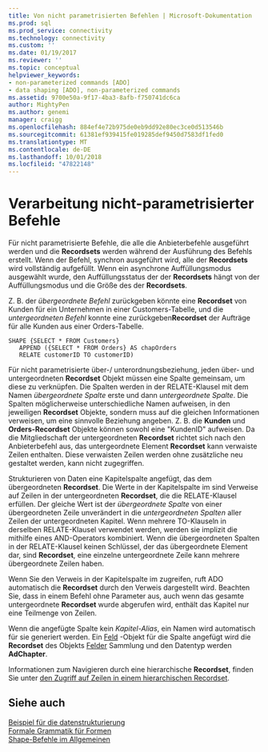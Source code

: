 ```yaml
---
title: Von nicht parametrisierten Befehlen | Microsoft-Dokumentation
ms.prod: sql
ms.prod_service: connectivity
ms.technology: connectivity
ms.custom: ''
ms.date: 01/19/2017
ms.reviewer: ''
ms.topic: conceptual
helpviewer_keywords:
- non-parameterized commands [ADO]
- data shaping [ADO], non-parameterized commands
ms.assetid: 9700e50a-9f17-4ba3-8afb-f750741dc6ca
author: MightyPen
ms.author: genemi
manager: craigg
ms.openlocfilehash: 884ef4e72b975de0eb9dd92e80ec3ce0d513546b
ms.sourcegitcommit: 61381ef939415fe019285def9450d7583df1fed0
ms.translationtype: MT
ms.contentlocale: de-DE
ms.lasthandoff: 10/01/2018
ms.locfileid: "47822148"
---
```

# <a name="operation-of-non-parameterized-commands"></a>Verarbeitung nicht-parametrisierter Befehle
Für nicht parametrisierte Befehle, die alle die Anbieterbefehle ausgeführt werden und die **Recordsets** werden während der Ausführung des Befehls erstellt. Wenn der Befehl, synchron ausgeführt wird, alle der **Recordsets** wird vollständig aufgefüllt. Wenn ein asynchrone Auffüllungsmodus ausgewählt wurde, den Auffüllungsstatus der der **Recordsets** hängt von der Auffüllungsmodus und die Größe des der **Recordsets**.  
  
 Z. B. der *übergeordnete Befehl* zurückgeben könnte eine **Recordset** von Kunden für ein Unternehmen in einer Customers-Tabelle, und die *untergeordneten Befehl* konnte eine zurückgeben**Recordset** der Aufträge für alle Kunden aus einer Orders-Tabelle.  
  
```  
SHAPE {SELECT * FROM Customers}   
   APPEND ({SELECT * FROM Orders} AS chapOrders   
   RELATE customerID TO customerID)  
```  
  
 Für nicht parametrisierte über-/ unterordnungsbeziehung, jeden über- und untergeordneten **Recordset** Objekt müssen eine Spalte gemeinsam, um diese zu verknüpfen. Die Spalten werden in der RELATE-Klausel mit dem Namen *übergeordnete Spalte* erste und dann *untergeordnete Spalte*. Die Spalten möglicherweise unterschiedliche Namen aufweisen, in den jeweiligen **Recordset** Objekte, sondern muss auf die gleichen Informationen verweisen, um eine sinnvolle Beziehung angeben. Z. B. die **Kunden** und **Orders-Recordset** Objekte können sowohl eine "KundenID" aufweisen. Da die Mitgliedschaft der untergeordneten **Recordset** richtet sich nach den Anbieterbefehl aus, das untergeordnete Element **Recordset** kann verwaiste Zeilen enthalten. Diese verwaisten Zeilen werden ohne zusätzliche neu gestaltet werden, kann nicht zugegriffen.  
  
 Strukturieren von Daten eine Kapitelspalte angefügt, das dem übergeordneten **Recordset**. Die Werte in der Kapitelspalte im sind Verweise auf Zeilen in der untergeordneten **Recordset**, die die RELATE-Klausel erfüllen. Der gleiche Wert ist der *übergeordnete Spalte* von einer übergeordneten Zeile unverändert in die *untergeordneten Spalten* aller Zeilen der untergeordneten Kapitel. Wenn mehrere TO-Klauseln in derselben RELATE-Klausel verwendet werden, werden sie implizit die mithilfe eines AND-Operators kombiniert. Wenn die übergeordneten Spalten in der RELATE-Klausel keinen Schlüssel, der das übergeordnete Element dar, sind **Recordset**, eine einzelne untergeordnete Zeile kann mehrere übergeordnete Zeilen haben.  
  
 Wenn Sie den Verweis in der Kapitelspalte im zugreifen, ruft ADO automatisch die **Recordset** durch den Verweis dargestellt wird. Beachten Sie, dass in einem Befehl ohne Parameter aus, auch wenn das gesamte untergeordnete **Recordset** wurde abgerufen wird, enthält das Kapitel nur eine Teilmenge von Zeilen.  
  
 Wenn die angefügte Spalte kein *Kapitel-Alias*, ein Namen wird automatisch für sie generiert werden. Ein [Feld](../../../ado/reference/ado-api/field-object.md) -Objekt für die Spalte angefügt wird die **Recordset** des Objekts [Felder](../../../ado/reference/ado-api/fields-collection-ado.md) Sammlung und den Datentyp werden **AdChapter**.  
  
 Informationen zum Navigieren durch eine hierarchische **Recordset**, finden Sie unter [den Zugriff auf Zeilen in einem hierarchischen Recordset](../../../ado/guide/data/accessing-rows-in-a-hierarchical-recordset.md).  
  
## <a name="see-also"></a>Siehe auch  
 [Beispiel für die datenstrukturierung](../../../ado/guide/data/data-shaping-example.md)   
 [Formale Grammatik für Formen](../../../ado/guide/data/formal-shape-grammar.md)   
 [Shape-Befehle im Allgemeinen](../../../ado/guide/data/shape-commands-in-general.md)
